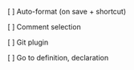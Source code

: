 [ ] Auto-format (on save + shortcut)

[ ] Comment selection

[ ] Git plugin

[ ] Go to definition, declaration

